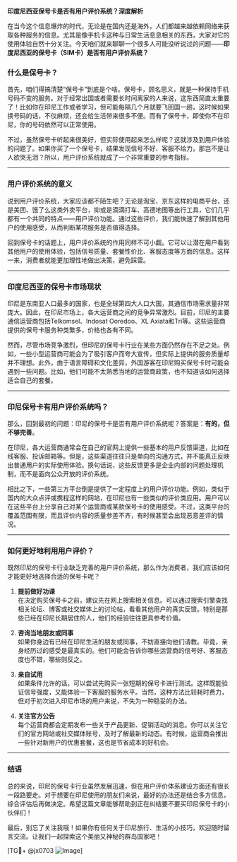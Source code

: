 **印度尼西亚保号卡是否有用户评价系统？深度解析**

在当今这个信息爆炸的时代，无论是在国内还是海外，人们都越来越依赖网络来获取各种服务的信息。尤其是像手机卡这种与日常生活息息相关的东西，大家对它的使用体验自然十分关注。今天咱们就来聊聊一个很多人可能没听说过的问题——**印度尼西亚的保号卡（SIM卡）是否有用户评价系统？**

### 什么是保号卡？

首先，咱们得搞清楚“保号卡”到底是个啥。保号卡，顾名思义，就是一种保持手机号码不变的服务。对于经常出国或者需要长时间离家的人来说，这东西简直太重要了！比如你在印尼工作或者学习，但可能每隔几个月就要飞回国一趟，这时候如果换号码的话，不仅麻烦，还会给生活带来很多不便。而有了保号卡，即使你不在印尼，你的号码依然可以正常使用。

不过，虽然保号卡听起来很美好，但实际使用起来怎么样呢？这就涉及到用户体验的问题了。如果你买了一个保号卡，结果发现信号不好、客服不给力，那岂不是让人欲哭无泪？所以，用户评价系统就成了一个非常重要的参考指标。

---

### 用户评价系统的意义

说到用户评价系统，大家应该都不陌生吧？无论是淘宝、京东这样的电商平台，还是美团、饿了么这类外卖平台，抑或是滴滴打车、高德地图等出行工具，它们几乎都有一个共同的特点——用户评价功能。通过这些评价，我们能快速了解到其他用户的使用感受，从而判断某项服务是否值得选择。

回到保号卡的话题上，用户评价系统的作用同样不可小觑。它可以让潜在用户看到其他用户的使用体验，包括信号质量、套餐性价比、客服态度等方面的信息。这样一来，消费者就能更加理性地做出决策，避免踩雷。

---

### 印度尼西亚的保号卡市场现状

印尼是东南亚人口最多的国家，也是全球第四大人口大国，其通信市场需求量非常庞大。因此，在印尼市场上，各大运营商之间的竞争异常激烈。目前，印尼的主要通信运营商包括Telkomsel、Indosat Ooredoo、XL Axiata和Tri等。这些运营商提供的保号卡服务种类繁多，价格也各有不同。

然而，尽管市场竞争激烈，但印尼的保号卡行业在某些方面仍然存在不足之处。例如，一些小型运营商可能会为了吸引客户而夸大宣传，但实际上提供的服务质量却并不理想。此外，由于语言障碍和文化差异，外国游客在印尼购买保号卡时可能会遇到一些问题。比如，他们可能不太熟悉当地的运营商政策，也不知道该如何选择适合自己的套餐。

---

### 印尼保号卡有用户评价系统吗？

那么，回到最初的问题：印尼的保号卡是否有用户评价系统呢？答案是：**有的，但不够完善**。

在印尼，各大运营商通常会在自己的官网上提供一些基本的用户反馈渠道，比如在线客服、投诉邮箱等。但是，这些渠道往往只是单向的沟通方式，并不能真正反映出普通用户的实际使用体验。换句话说，这些反馈更多是企业内部的问题处理机制，而不是面向公众开放的评价系统。

相比之下，一些第三方平台倒是提供了一定程度上的用户评价功能。例如，类似于国内的大众点评或携程这样的网站，在印尼也有一些类似的评价类应用。用户可以在这些平台上分享自己对某个运营商或某款保号卡的使用感受。不过，这类平台的覆盖范围有限，而且评价内容的质量参差不齐，有时候甚至会出现恶意差评的情况。

---

### 如何更好地利用用户评价？

既然印尼的保号卡行业缺乏完善的用户评价系统，那么作为消费者，我们应该如何才能更好地选择合适的保号卡呢？

1. **提前做好功课**  
   在决定购买保号卡之前，建议先在网上搜索相关信息。可以通过搜索引擎查找相关论坛、博客或社交媒体上的讨论帖，看看其他用户的真实反馈。特别是那些已经在印尼长期居住的人，他们的经验往往更具参考价值。

2. **咨询当地朋友或同事**  
   如果你身边有已经在印尼生活的朋友或同事，不妨直接向他们请教。毕竟，亲身经历过的感受是最真实的。他们可能会告诉你哪些运营商的信号好、客服态度也不错，哪些则反之。

3. **亲自试用**  
   如果条件允许的话，可以尝试先购买一张短期的保号卡进行测试。这样既能验证信号强度，又能体验一下客服的服务水平。当然，这种方法比较耗时费力，但对于初次进入印尼市场的用户来说，不失为一种稳妥的办法。

4. **关注官方公告**  
   每个运营商都会定期发布一些关于产品更新、促销活动的消息。你可以关注它们的官方网站或社交媒体账号，及时了解最新的动态。有时候，运营商会推出一些针对新用户的优惠套餐，这也是节省成本的好机会。

---

### 结语

总的来说，印尼的保号卡行业虽然发展迅速，但在用户评价体系建设方面还有很长一段路要走。对于想要在印尼使用的朋友们来说，最好的办法还是结合多方信息，综合评估后再做决定。希望这篇文章能够帮助到正在纠结要不要买印尼保号卡的小伙伴们！

最后，别忘了关注我哦！如果你有任何关于印尼旅行、生活的小技巧，欢迎随时留言交流。让我们一起探索这个美丽又神秘的群岛国家吧！

[TG💪+ @jx0703 ![Image](https://github.com/user-attachments/assets/dbca1d08-cadb-493c-b0ec-ad6f7a83f270)]